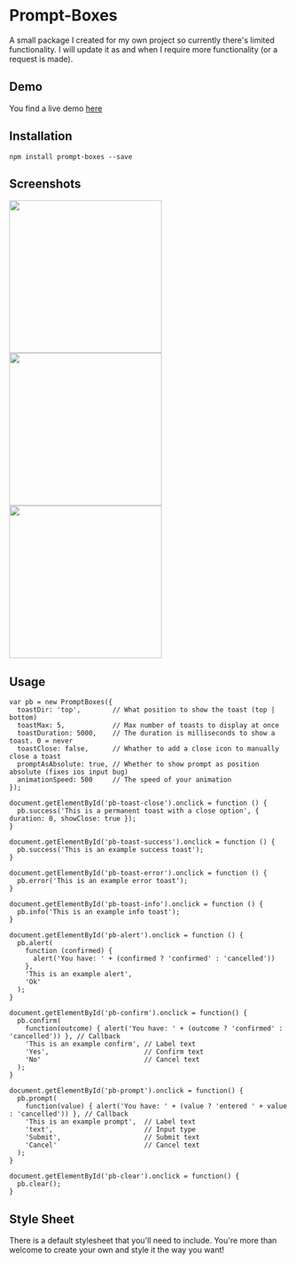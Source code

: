 # Prompt-Boxes
A small package I created for my own project so currently there's limited functionality. I will update it as and when I require more functionality (or a request is made).

## Demo
You find a live demo [here](https://iamrobert.co.uk/projects/prompt-boxes)

## Installation
``npm install prompt-boxes --save``

## Screenshots
<img src="https://media.giphy.com/media/oXcJZgdxOLBvy/giphy.gif" width="275"> <img src="https://media.giphy.com/media/OAscHqRSi6a9W/giphy.gif" width="275"> <img src="https://media.giphy.com/media/10BsPpLXKTW67m/giphy.gif" width="275">

## Usage
~~~
var pb = new PromptBoxes({
  toastDir: 'top',        // What position to show the toast (top | bottom)
  toastMax: 5,            // Max number of toasts to display at once
  toastDuration: 5000,    // The duration is milliseconds to show a toast. 0 = never
  toastClose: false,      // Whather to add a close icon to manually close a toast
  promptAsAbsolute: true, // Whether to show prompt as position absolute (fixes ios input bug)
  animationSpeed: 500     // The speed of your animation
});

document.getElementById('pb-toast-close').onclick = function () {
  pb.success('This is a permanent toast with a close option', { duration: 0, showClose: true });
}

document.getElementById('pb-toast-success').onclick = function () {
  pb.success('This is an example success toast');
}

document.getElementById('pb-toast-error').onclick = function () {
  pb.error('This is an example error toast');
}

document.getElementById('pb-toast-info').onclick = function () {
  pb.info('This is an example info toast');
}

document.getElementById('pb-alert').onclick = function () {
  pb.alert(
    function (confirmed) {
      alert('You have: ' + (confirmed ? 'confirmed' : 'cancelled'))
    },
    'This is an example alert',
    'Ok'
  );
}

document.getElementById('pb-confirm').onclick = function() {
  pb.confirm(
    function(outcome) { alert('You have: ' + (outcome ? 'confirmed' : 'cancelled')) }, // Callback
    'This is an example confirm', // Label text
    'Yes',                        // Confirm text
    'No'                          // Cancel text
  );
}

document.getElementById('pb-prompt').onclick = function() {
  pb.prompt(
    function(value) { alert('You have: ' + (value ? 'entered ' + value : 'cancelled')) }, // Callback
    'This is an example prompt',  // Label text
    'text',                       // Input type
    'Submit',                     // Submit text
    'Cancel'                      // Cancel text
  );
}

document.getElementById('pb-clear').onclick = function() {
  pb.clear();
}
~~~

## Style Sheet
There is a default stylesheet that you'll need to include. You're more than welcome to create your own and style it the way you want!

